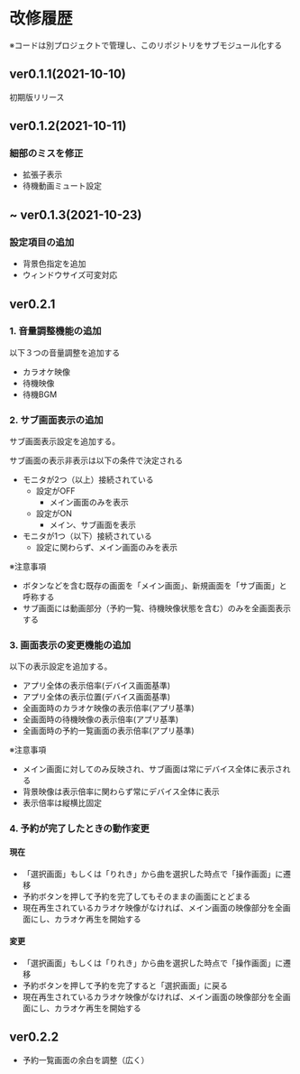 # 改修履歴

※コードは別プロジェクトで管理し、このリポジトリをサブモジュール化する

## ver0.1.1(2021-10-10)

初期版リリース

## ver0.1.2(2021-10-11)

### 細部のミスを修正

- 拡張子表示
- 待機動画ミュート設定

## ~ ver0.1.3(2021-10-23)

### 設定項目の追加

- 背景色指定を追加
- ウィンドウサイズ可変対応

## ver0.2.1

### 1. 音量調整機能の追加

以下３つの音量調整を追加する

- カラオケ映像
- 待機映像
- 待機BGM

### 2. サブ画面表示の追加

サブ画面表示設定を追加する。

サブ画面の表示非表示は以下の条件で決定される

- モニタが2つ（以上）接続されている
  - 設定がOFF
    - メイン画面のみを表示
  - 設定がON
    - メイン、サブ画面を表示
- モニタが1つ（以下）接続されている
  - 設定に関わらず、メイン画面のみを表示

※注意事項

- ボタンなどを含む既存の画面を「メイン画面」、新規画面を「サブ画面」と呼称する
- サブ画面には動画部分（予約一覧、待機映像状態を含む）のみを全画面表示する

### 3. 画面表示の変更機能の追加

以下の表示設定を追加する。

- アプリ全体の表示倍率(デバイス画面基準)
- アプリ全体の表示位置(デバイス画面基準)
- 全画面時のカラオケ映像の表示倍率(アプリ基準)
- 全画面時の待機映像の表示倍率(アプリ基準)
- 全画面時の予約一覧画面の表示倍率(アプリ基準)

※注意事項

- メイン画面に対してのみ反映され、サブ画面は常にデバイス全体に表示される
- 背景映像は表示倍率に関わらず常にデバイス全体に表示
- 表示倍率は縦横比固定

### 4. 予約が完了したときの動作変更

#### 現在

- 「選択画面」もしくは「りれき」から曲を選択した時点で「操作画面」に遷移
- 予約ボタンを押して予約を完了してもそのままの画面にとどまる
- 現在再生されているカラオケ映像がなければ、メイン画面の映像部分を全画面にし、カラオケ再生を開始する

#### 変更

- 「選択画面」もしくは「りれき」から曲を選択した時点で「操作画面」に遷移
- 予約ボタンを押して予約を完了すると「選択画面」に戻る
- 現在再生されているカラオケ映像がなければ、メイン画面の映像部分を全画面にし、カラオケ再生を開始する

## ver0.2.2

- 予約一覧画面の余白を調整（広く）
